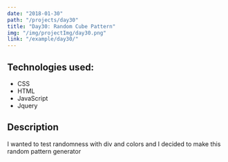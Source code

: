 ```yaml
---
date: "2018-01-30"
path: "/projects/day30"
title: "Day30: Random Cube Pattern"
img: "/img/projectImg/day30.png"
link: "/example/day30/"
---
```


## Technologies used:

- CSS
- HTML
- JavaScript
- Jquery

## Description

I wanted to test randomness with div and colors and I decided to make this random pattern generator

